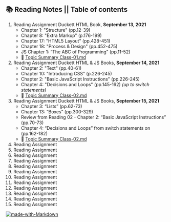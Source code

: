 ## 📚 Reading Notes || Table of contents
1. Reading Assignment
Duckett HTML Book, **September 13, 2021**
    * Chapter 1: "Structure" (pp.12-39)
    * Chapter 8: "Extra Markup" (p.176-199)
    * Chapter 17: "HTML5 Layout" (pp.428-451)
    * Chapter 18: "Process & Design" (pp.452-475)
    * JS Chapter 1: “The ABC of Programming” (pp.11-52)
    * 📔 [Topic Summary Class-01.md](class-01.md)
2. Reading Assignment
Duckett HTML & JS Books, **September 14, 2021**
    * Chapter 2: "Text" (pp.40-61)
    * Chapter 10: "Introducing CSS" (p.226-245)
    * Chapter 2: "Basic JavaScript Instructions" (pp.226-245)
    * Chapter 4: "Decisions and Loops" (pp.145-162) _(up to switch statements)_
    * 📔 [Topic Summary Class-02.md](class-02.md)
3. Reading Assignment
Duckett HTML & JS Books, **September 15, 2021**
    * Chapter 3: “Lists” (pp.62-73)
    * Chapter 13: “Boxes” (pp.300-329)
    * Review from Reading 02 - Chapter 2: “Basic JavaScript Instructions” (pp.70-73)
    * Chapter 4: “Decisions and Loops” from switch statements on (pp.162-182)
    * 📔 [Topic Summary Class-02.md](class-03.md)
4. Reading Assignment
5. Reading Assignment
6. Reading Assignment
7. Reading Assignment
8. Reading Assignment
9.  Reading Assignment
10. Reading Assignment
11. Reading Assignment
12. Reading Assignment
13. Reading Assignment
14. Reading Assignment
15. Reading Assignment

[![made-with-Markdown](https://img.shields.io/badge/Made%20with-Markdown-1f425f.svg)](http://commonmark.org)
